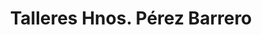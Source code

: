 ---
title: "Talleres Hnos. Pérez Barrero"
url: /sabiote/talleres-hnos-perez-barrero/
shop: Autowerkstatt
---